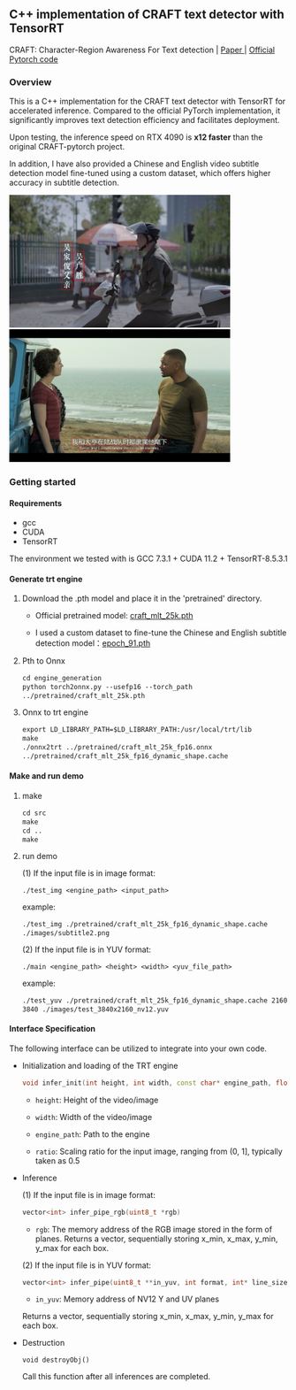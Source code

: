 ## C++ implementation of CRAFT text detector with TensorRT 
CRAFT: Character-Region Awareness For Text detection | [Paper ](https://arxiv.org/abs/1904.01941) | [Official Pytorch code](https://github.com/clovaai/CRAFT-pytorch)

### Overview

This is a C++ implementation for the CRAFT text detector with TensorRT for accelerated inference. Compared to the official PyTorch implementation, it significantly improves text detection efficiency and facilitates deployment.

Upon testing, the inference speed on RTX 4090 is **x12 faster** than the original CRAFT-pytorch project.

In addition, I have also provided a Chinese and English video subtitle detection model fine-tuned using a custom dataset, which offers higher accuracy in subtitle detection.

<p float="left">
  <img src="res/subtitle2_res.jpg" width=400 height=240 />
  <img src="res/subtitle3_res.jpg" width=400 height=240 /> 
</p>

### Getting started

#### Requirements
- gcc
- CUDA
- TensorRT

The environment we tested with is GCC 7.3.1 + CUDA 11.2 + TensorRT-8.5.3.1


#### Generate trt engine

1. Download the .pth model and place it in the 'pretrained' directory.

    - Official pretrained model: [craft_mlt_25k.pth](https://drive.google.com/open?id=1Jk4eGD7crsqCCg9C9VjCLkMN3ze8kutZ)

    - I used a custom dataset to fine-tune the Chinese and English subtitle detection model：[epoch_91.pth](https://drive.google.com/file/d/1Run2AFipEKG53rNgvY4e4VTq88CQVvkq/view?usp=sharing)


2. Pth to Onnx

    ```shell
    cd engine_generation
    python torch2onnx.py --usefp16 --torch_path ../pretrained/craft_mlt_25k.pth
    ```

3. Onnx to trt engine
    ```shell
    export LD_LIBRARY_PATH=$LD_LIBRARY_PATH:/usr/local/trt/lib
    make
    ./onnx2trt ../pretrained/craft_mlt_25k_fp16.onnx ../pretrained/craft_mlt_25k_fp16_dynamic_shape.cache
    ```

#### Make and run demo
1. make
    ```shell
    cd src
    make
    cd ..
    make
    ```
2. run demo

    (1) If the input file is in image format:
    ```shell
    ./test_img <engine_path> <input_path>
    ```
    example:
    ```shell
    ./test_img ./pretrained/craft_mlt_25k_fp16_dynamic_shape.cache ./images/subtitle2.png
    ```
    (2) If the input file is in YUV format:
    ```shell
    ./main <engine_path> <height> <width> <yuv_file_path>
    ```
    example:
    ```shell
    ./test_yuv ./pretrained/craft_mlt_25k_fp16_dynamic_shape.cache 2160 3840 ./images/test_3840x2160_nv12.yuv
    ```
    

#### Interface Specification

The following interface can be utilized to integrate into your own code.

- Initialization and loading of the TRT engine
    ```c++
    void infer_init(int height, int width, const char* engine_path, float ratio)
    ```


    * `height`: Height of the video/image

    * `width`: Width of the video/image

    * `engine_path`: Path to the engine

    * `ratio`: Scaling ratio for the input image, ranging from (0, 1], typically taken as 0.5

- Inference

    (1) If the input file is in image format:

    ```c++
    vector<int> infer_pipe_rgb(uint8_t *rgb)
    ```
    * `rgb`: The memory address of the RGB image stored in the form of planes.
    Returns a vector, sequentially storing x_min, x_max, y_min, y_max for each box.

    (2) If the input file is in YUV format:
    ```c++
    vector<int> infer_pipe(uint8_t **in_yuv, int format, int* line_size);
    ```    

    * `in_yuv`: Memory address of NV12 Y and UV planes

    Returns a vector, sequentially storing x_min, x_max, y_min, y_max for each box.
    
    

- Destruction
    ```
    void destroyObj()
    ```
    Call this function after all inferences are completed.
